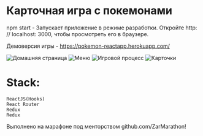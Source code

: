 # Карточная игра с покемонами
npm start -  Запускает приложение в режиме разработки.
Откройте http: // localhost: 3000, чтобы просмотреть его в браузере.

Демоверсия игры - https://pokemon-reactapp.herokuapp.com/

![Домашняя страница](https://user-images.githubusercontent.com/62148388/115672894-ad990880-a354-11eb-9ec2-1b175740297c.png)
![Меню](https://user-images.githubusercontent.com/62148388/115672906-af62cc00-a354-11eb-9c7d-d3a076802b99.png)
![Игровой процесс](https://user-images.githubusercontent.com/62148388/115672898-ae319f00-a354-11eb-8453-a7c237b2f1f2.png)
![Карточки](https://user-images.githubusercontent.com/62148388/115672903-af62cc00-a354-11eb-8f51-8381a5a871f6.png)


# Stack:

    ReactJS(Hooks)
    React Router
    Redux
    Redux 

Выполнено на марафоне под менторством github.com/ZarMarathon!


